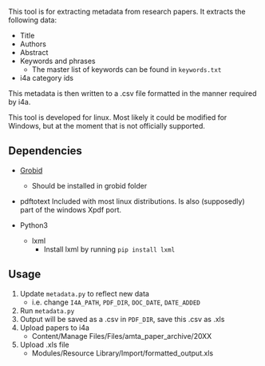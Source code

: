 This tool is for extracting metadata from research papers.  It extracts the following data:

- Title
- Authors
- Abstract
- Keywords and phrases
    - The master list of keywords can be found in `keywords.txt`
- i4a category ids

This metadata is then written to a .csv file formatted in the manner required by i4a.

This tool is developed for linux. Most likely it could be modified for Windows, but at the moment that is not officially supported.

## Dependencies

- [Grobid](https://grobid.readthedocs.io/en/latest/Install-Grobid/)
    - Should be installed in grobid folder

- pdftotext
    Included with most linux distributions. Is also (supposedly) part of the windows Xpdf port.

- Python3
    - lxml
        - Install lxml by running `pip install lxml`

## Usage

1. Update `metadata.py` to reflect new data
    - i.e. change `I4A_PATH`, `PDF_DIR`, `DOC_DATE`, `DATE_ADDED`
2. Run `metadata.py`
3. Output will be saved as a .csv in `PDF_DIR`, save this .csv as .xls
4. Upload papers to i4a
    - Content/Manage Files/Files/amta_paper_archive/20XX
5. Upload .xls file
    - Modules/Resource Library/Import/formatted_output.xls
